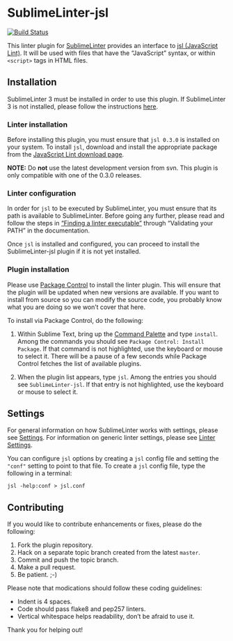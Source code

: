 SublimeLinter-jsl
=========================

[![Build Status](https://travis-ci.org/SublimeLinter/SublimeLinter-jsl.svg?branch=master)](https://travis-ci.org/SublimeLinter/SublimeLinter-jsl)

This linter plugin for [SublimeLinter](http://sublimelinter.readthedocs.org) provides an interface to [jsl (JavaScript Lint)](http://javascriptlint.com/index.htm). It will be used with files that have the “JavaScript” syntax, or within `<script>` tags in HTML files.

## Installation
SublimeLinter 3 must be installed in order to use this plugin. If SublimeLinter 3 is not installed, please follow the instructions [here](http://sublimelinter.readthedocs.org/en/latest/installation.html).

### Linter installation
Before installing this plugin, you must ensure that `jsl 0.3.0` is installed on your system. To install `jsl`, download and install the appropriate package from the [JavaScript Lint download page](http://javascriptlint.com/download.htm).

**NOTE:** Do **not** use the latest development version from svn. This plugin is only compatible with one of the 0.3.0 releases.

### Linter configuration
In order for `jsl` to be executed by SublimeLinter, you must ensure that its path is available to SublimeLinter. Before going any further, please read and follow the steps in [“Finding a linter executable”](http://sublimelinter.readthedocs.org/en/latest/troubleshooting.html#finding-a-linter-executable) through “Validating your PATH” in the documentation.

Once `jsl` is installed and configured, you can proceed to install the SublimeLinter-jsl plugin if it is not yet installed.

### Plugin installation
Please use [Package Control](https://sublime.wbond.net/installation) to install the linter plugin. This will ensure that the plugin will be updated when new versions are available. If you want to install from source so you can modify the source code, you probably know what you are doing so we won’t cover that here.

To install via Package Control, do the following:

1. Within Sublime Text, bring up the [Command Palette](http://docs.sublimetext.info/en/sublime-text-3/extensibility/command_palette.html) and type `install`. Among the commands you should see `Package Control: Install Package`. If that command is not highlighted, use the keyboard or mouse to select it. There will be a pause of a few seconds while Package Control fetches the list of available plugins.

1. When the plugin list appears, type `jsl`. Among the entries you should see `SublimeLinter-jsl`. If that entry is not highlighted, use the keyboard or mouse to select it.

## Settings
For general information on how SublimeLinter works with settings, please see [Settings](http://sublimelinter.readthedocs.org/en/latest/settings.html). For information on generic linter settings, please see [Linter Settings](http://sublimelinter.readthedocs.org/en/latest/linter_settings.html).

You can configure `jsl` options by creating a `jsl` config file and setting the `"conf"` setting to point to that file. To create a `jsl` config file, type the following in a terminal:

```
jsl -help:conf > jsl.conf
```

## Contributing
If you would like to contribute enhancements or fixes, please do the following:

1. Fork the plugin repository.
1. Hack on a separate topic branch created from the latest `master`.
1. Commit and push the topic branch.
1. Make a pull request.
1. Be patient.  ;-)

Please note that modications should follow these coding guidelines:

- Indent is 4 spaces.
- Code should pass flake8 and pep257 linters.
- Vertical whitespace helps readability, don’t be afraid to use it.

Thank you for helping out!
